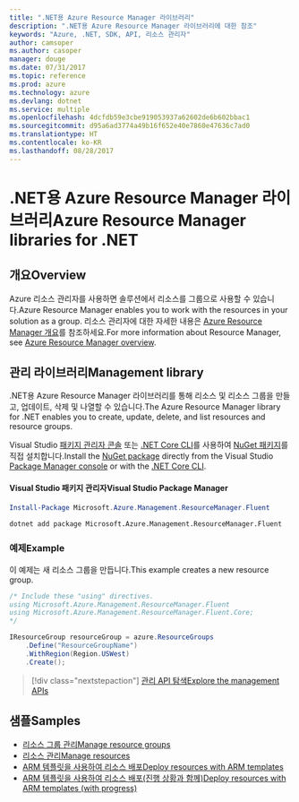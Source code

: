 ```yaml
---
title: ".NET용 Azure Resource Manager 라이브러리"
description: ".NET용 Azure Resource Manager 라이브러리에 대한 참조"
keywords: "Azure, .NET, SDK, API, 리소스 관리자"
author: camsoper
ms.author: casoper
manager: douge
ms.date: 07/31/2017
ms.topic: reference
ms.prod: azure
ms.technology: azure
ms.devlang: dotnet
ms.service: multiple
ms.openlocfilehash: 4dcfdb59e3cbe919053937a62602de6b602bbac1
ms.sourcegitcommit: d95a6ad3774a49b16f652e40e7860e47636c7ad0
ms.translationtype: HT
ms.contentlocale: ko-KR
ms.lasthandoff: 08/28/2017
---
```

# <a name="azure-resource-manager-libraries-for-net"></a><span data-ttu-id="e43a4-104">.NET용 Azure Resource Manager 라이브러리</span><span class="sxs-lookup"><span data-stu-id="e43a4-104">Azure Resource Manager libraries for .NET</span></span>

## <a name="overview"></a><span data-ttu-id="e43a4-105">개요</span><span class="sxs-lookup"><span data-stu-id="e43a4-105">Overview</span></span>

<span data-ttu-id="e43a4-106">Azure 리소스 관리자를 사용하면 솔루션에서 리소스를 그룹으로 사용할 수 있습니다.</span><span class="sxs-lookup"><span data-stu-id="e43a4-106">Azure Resource Manager enables you to work with the resources in your solution as a group.</span></span>  <span data-ttu-id="e43a4-107">리소스 관리자에 대한 자세한 내용은 [Azure Resource Manager 개요](https://docs.microsoft.com/azure/azure-resource-manager/resource-group-overview)를 참조하세요.</span><span class="sxs-lookup"><span data-stu-id="e43a4-107">For more information about Resource Manager, see [Azure Resource Manager overview](https://docs.microsoft.com/azure/azure-resource-manager/resource-group-overview).</span></span>

## <a name="management-library"></a><span data-ttu-id="e43a4-108">관리 라이브러리</span><span class="sxs-lookup"><span data-stu-id="e43a4-108">Management library</span></span>

<span data-ttu-id="e43a4-109">.NET용 Azure Resource Manager 라이브러리를 통해 리소스 및 리소스 그룹을 만들고, 업데이트, 삭제 및 나열할 수 있습니다.</span><span class="sxs-lookup"><span data-stu-id="e43a4-109">The Azure Resource Manager library for .NET enables you to create, update, delete, and list resources and resource groups.</span></span>

<span data-ttu-id="e43a4-110">Visual Studio [패키지 관리자 콘솔][PackageManager] 또는 [.NET Core CLI][DotNetCLI]를 사용하여 [NuGet 패키지](https://www.nuget.org/packages/Microsoft.Azure.Management.ResourceManager.Fluent)를 직접 설치합니다.</span><span class="sxs-lookup"><span data-stu-id="e43a4-110">Install the [NuGet package](https://www.nuget.org/packages/Microsoft.Azure.Management.ResourceManager.Fluent) directly from the Visual Studio [Package Manager console][PackageManager] or with the [.NET Core CLI][DotNetCLI].</span></span>

#### <a name="visual-studio-package-manager"></a><span data-ttu-id="e43a4-111">Visual Studio 패키지 관리자</span><span class="sxs-lookup"><span data-stu-id="e43a4-111">Visual Studio Package Manager</span></span>

```powershell
Install-Package Microsoft.Azure.Management.ResourceManager.Fluent
```

```bash
dotnet add package Microsoft.Azure.Management.ResourceManager.Fluent
```

### <a name="example"></a><span data-ttu-id="e43a4-112">예제</span><span class="sxs-lookup"><span data-stu-id="e43a4-112">Example</span></span>

<span data-ttu-id="e43a4-113">이 예제는 새 리소스 그룹을 만듭니다.</span><span class="sxs-lookup"><span data-stu-id="e43a4-113">This example creates a new resource group.</span></span>

```csharp
/* Include these "using" directives.
using Microsoft.Azure.Management.ResourceManager.Fluent
using Microsoft.Azure.Management.ResourceManager.Fluent.Core;
*/

IResourceGroup resourceGroup = azure.ResourceGroups
    .Define("ResourceGroupName")
    .WithRegion(Region.USWest)
    .Create();
```

> [!div class="nextstepaction"]
> [<span data-ttu-id="e43a4-114">관리 API 탐색</span><span class="sxs-lookup"><span data-stu-id="e43a4-114">Explore the management APIs</span></span>](/dotnet/api/overview/azure/resources/management)


## <a name="samples"></a><span data-ttu-id="e43a4-115">샘플</span><span class="sxs-lookup"><span data-stu-id="e43a4-115">Samples</span></span>

* [<span data-ttu-id="e43a4-116">리소스 그룹 관리</span><span class="sxs-lookup"><span data-stu-id="e43a4-116">Manage resource groups</span></span>](https://github.com/Azure-Samples/resources-dotnet-manage-resource-group)
* [<span data-ttu-id="e43a4-117">리소스 관리</span><span class="sxs-lookup"><span data-stu-id="e43a4-117">Manage resources</span></span>](https://github.com/Azure-Samples/resources-dotnet-manage-resource)
* [<span data-ttu-id="e43a4-118">ARM 템플릿을 사용하여 리소스 배포</span><span class="sxs-lookup"><span data-stu-id="e43a4-118">Deploy resources with ARM templates</span></span>](https://github.com/Azure-Samples/resources-dotnet-deploy-using-arm-template)
* [<span data-ttu-id="e43a4-119">ARM 템플릿을 사용하여 리소스 배포(진행 상황과 함께)</span><span class="sxs-lookup"><span data-stu-id="e43a4-119">Deploy resources with ARM templates (with progress)</span></span>](https://github.com/Azure-Samples/resources-dotnet-deploy-using-arm-template-with-progress)


[PackageManager]: https://docs.microsoft.com/nuget/tools/package-manager-console
[DotNetCLI]: https://docs.microsoft.com/en-us/dotnet/core/tools/dotnet-add-package
